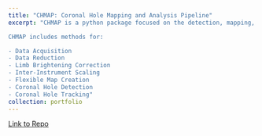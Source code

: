 ```yaml
---
title: "CHMAP: Coronal Hole Mapping and Analysis Pipeline"
excerpt: "CHMAP is a python package focused on the detection, mapping, tracking, and general analysis of coronal holes in the solar corona.

CHMAP includes methods for: 

- Data Acquisition
- Data Reduction
- Limb Brightening Correction
- Inter-Instrument Scaling
- Flexible Map Creation
- Coronal Hole Detection
- Coronal Hole Tracking"
collection: portfolio
---
```

[Link to Repo](https://github.com/predsci/CHMAP)